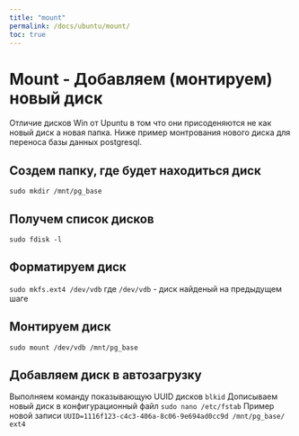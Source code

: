 ```yaml
---
title: "mount"
permalink: /docs/ubuntu/mount/
toc: true
---
```


# Mount - Добавляем (монтируем) новый диск

Отличие дисков Win от Upuntu в том что они присоденяются не как новый диск а новая папка.
Ниже пример монтрования нового диска для переноса базы данных postgresql.

## Создем папку, где будет находиться диск
`sudo mkdir /mnt/pg_base`

## Получем список дисков
`sudo fdisk -l`

## Форматируем диск
`sudo mkfs.ext4 /dev/vdb`
где `/dev/vdb` - диск найденый на предыдущем шаге

## Монтируем диск
`sudo mount /dev/vdb /mnt/pg_base`

## Добавляем диск в автозагрузку
Выполняем команду показывающую UUID дисков
`blkid`
Дописываем новый диск в конфигурационный файл
`sudo nano /etc/fstab`
Пример новой записи
`UUID=1116f123-c4c3-406a-8c06-9e694ad0cc9d /mnt/pg_base/ ext4`
